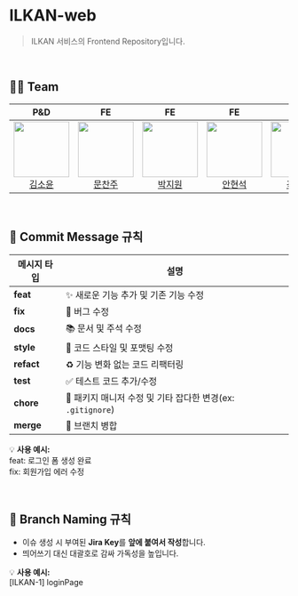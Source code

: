 # ILKAN-web  
> ILKAN 서비스의 Frontend Repository입니다.

<br>

## 👨‍💻 Team

| P&D | FE | FE | FE | BE | BE |
|:---:|:--:|:--:|:--:|:--:|:--:|
| <img src="https://avatars.githubusercontent.com/kimsoyun112" height="100"/> <br> [김소윤](https://github.com/kimsoyun112) | <img src="https://avatars.githubusercontent.com/moonchanju" height="100"/> <br> [문찬주](https://github.com/moonchanju) | <img src="https://avatars.githubusercontent.com/cryingdryice" height="100"/> <br> [박지원](https://github.com/cryingdryice) | <img src="https://avatars.githubusercontent.com/nyeonseok" height="100"/> <br> [안현석](https://github.com/nyeonseok) | <img src="https://avatars.githubusercontent.com/KDWorld81" height="100"/> <br> [곽동욱](https://github.com/KDWorld81) | <img src="https://avatars.githubusercontent.com/lnahyun" height="100"/> <br> [이나현](https://github.com/lnahyun) |

<br>

## 👋 Commit Message 규칙

| **메시지 타입** | **설명** |
| --- | --- |
| **feat** | ✨ 새로운 기능 추가 및 기존 기능 수정 |
| **fix** | 🐛 버그 수정 |
| **docs** | 📚 문서 및 주석 수정 |
| **style** | 🎨 코드 스타일 및 포맷팅 수정 |
| **refact** | ♻️ 기능 변화 없는 코드 리팩터링 |
| **test** | ✅ 테스트 코드 추가/수정 |
| **chore** | 🔧 패키지 매니저 수정 및 기타 잡다한 변경(ex: `.gitignore`) |
| **merge** | 🔀 브랜치 병합 |

💡 **사용 예시:**  
feat: 로그인 폼 생성 완료  
fix: 회원가입 에러 수정

<br>

## 🌿 Branch Naming 규칙

- 이슈 생성 시 부여된 **Jira Key**를 **앞에 붙여서 작성**합니다.  
- 띄어쓰기 대신 대괄호로 감싸 가독성을 높입니다.

💡 **사용 예시:**  
[ILKAN-1] loginPage


